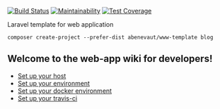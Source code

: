 [![Build Status](https://travis-ci.org/abenevaut/www-template.svg?branch=master)](https://travis-ci.org/abenevaut/www-template) [![Maintainability](https://api.codeclimate.com/v1/badges/ce868e3c3545ab6a824d/maintainability)](https://codeclimate.com/github/abenevaut/www-template/maintainability) [![Test Coverage](https://api.codeclimate.com/v1/badges/ce868e3c3545ab6a824d/test_coverage)](https://codeclimate.com/github/abenevaut/www-template/test_coverage)

Laravel template for web application

```
composer create-project --prefer-dist abenevaut/www-template blog
```

## Welcome to the web-app wiki for developers!

- [Set up your host](https://github.com/abenevaut/www-template/wiki/setup-your-host)
- [Set up your environment](https://github.com/abenevaut/www-template/wiki/setup-your-environment)
- [Set up your docker environment](https://github.com/abenevaut/www-template/wiki/setup-your-docker-environment)
- [Set up your travis-ci](https://github.com/abenevaut/www-template/wiki/setup-your-travis-ci)
